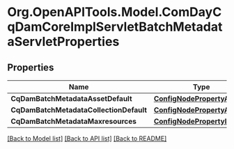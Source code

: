 # Org.OpenAPITools.Model.ComDayCqDamCoreImplServletBatchMetadataServletProperties
## Properties

Name | Type | Description | Notes
------------ | ------------- | ------------- | -------------
**CqDamBatchMetadataAssetDefault** | [**ConfigNodePropertyArray**](ConfigNodePropertyArray.md) |  | [optional] 
**CqDamBatchMetadataCollectionDefault** | [**ConfigNodePropertyArray**](ConfigNodePropertyArray.md) |  | [optional] 
**CqDamBatchMetadataMaxresources** | [**ConfigNodePropertyInteger**](ConfigNodePropertyInteger.md) |  | [optional] 

[[Back to Model list]](../README.md#documentation-for-models) [[Back to API list]](../README.md#documentation-for-api-endpoints) [[Back to README]](../README.md)

